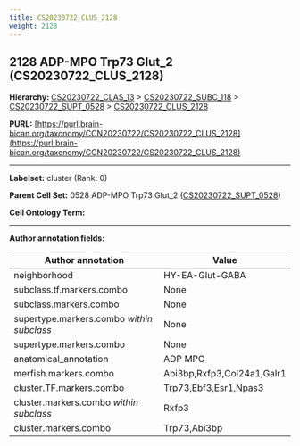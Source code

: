 ```yaml
---
title: CS20230722_CLUS_2128
weight: 2128
---
```

## 2128 ADP-MPO Trp73 Glut_2 (CS20230722_CLUS_2128)
<b>Hierarchy: </b>
[CS20230722_CLAS_13](../CS20230722_CLAS_13) >
[CS20230722_SUBC_118](../CS20230722_SUBC_118) >
[CS20230722_SUPT_0528](../CS20230722_SUPT_0528) >
[CS20230722_CLUS_2128](../CS20230722_CLUS_2128)

**PURL:** [https://purl.brain-bican.org/taxonomy/CCN20230722/CS20230722_CLUS_2128](https://purl.brain-bican.org/taxonomy/CCN20230722/CS20230722_CLUS_2128)

---


**Labelset:** cluster (Rank: 0)

**Parent Cell Set:** 0528 ADP-MPO Trp73 Glut_2 ([CS20230722_SUPT_0528](../CS20230722_SUPT_0528))



**Cell Ontology Term:** 

[MARKER GENES.]: #


---

[TRANSFERRED ANNOTATIONS.]: #


[AUTHOR ANNOTATION FIELDS.]: #


**Author annotation fields:**

| Author annotation | Value |
|-------------------|-------|
|neighborhood|HY-EA-Glut-GABA|
|subclass.tf.markers.combo|None|
|subclass.markers.combo|None|
|supertype.markers.combo _within subclass_|None|
|supertype.markers.combo|None|
|anatomical_annotation|ADP MPO|
|merfish.markers.combo|Abi3bp,Rxfp3,Col24a1,Galr1|
|cluster.TF.markers.combo|Trp73,Ebf3,Esr1,Npas3|
|cluster.markers.combo _within subclass_|Rxfp3|
|cluster.markers.combo|Trp73,Abi3bp|
